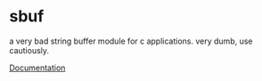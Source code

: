 # sbuf
a very bad string buffer module for c applications. very dumb, use cautiously.

[Documentation](https://sjdobesh.github.io/sbuf)
